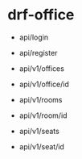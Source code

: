 # drf-office

- api/login
- api/register

- api/v1/offices
- api/v1/office/id
  
- api/v1/rooms
- api/v1/room/id
  
- api/v1/seats
- api/v1/seat/id
  

